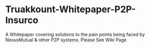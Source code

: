 # Truakkount-Whitepaper-P2P-Insurco
A Whitepaper covering solutions to the pain points being faced by NexusMutual &amp; other P2P systems.
Please See Wiki Page
